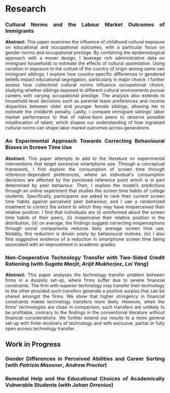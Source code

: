 # Research

<div class="section" style="text-align: justify;">


<h3>Cultural Norms and the Labour Market Outcomes of Immigrants</h3>
<p><strong>Abstract:</strong> This paper examines the influence of childhood cultural exposure on educational and occupational outcomes, with a particular focus on gender norms and occupational prestige. By combining the epidemiological approach with a mover design, I leverage rich administrative data on immigrant households to estimate the effects of cultural assimilation. Using variation in exposure to the culture of the country of origin among same-sex immigrant siblings, I explore how country-specific differences in gendered beliefs impact educational segregation, particularly in major choice. I further assess how collectivist cultural norms influence occupational choice, studying whether siblings exposed to different cultural environments pursue careers with varying occupational prestige. The analysis also extends to household-level decisions such as parental leave preferences and income disparities between older and younger female siblings, allowing me to estimate the childbirth penalty. Lastly, I compare immigrant siblings' labor market performance to that of native-born peers to observe possible misallocation of talent, which shapes our understanding of how ingrained cultural norms can shape labor market outcomes across generations.</p>
</div>

<div class="section" style="text-align: justify;">
<h3>An Experimental Approach Towards Correcting Behavioural Biases in Screen Time Use</h3>
<p><strong>Abstract:</strong> This paper attempts to add to the literature on experimental interventions that target excessive smartphone use. Through a conceptual framework, I first explore the consumption of screen time through reference-dependent preferences, where an individual's consumption decisions are affected by the perceived reference point which is in part determined by peer behaviour. Then, I explore the model’s predictions through an online experiment that studies the screen time habits of college students. Specifically, participants are asked to rank their current screen time habits against perceived peer behaviour, and I use a randomized treatment to correct the extent to which they may have misperceived their relative position. I find that individuals are (i) uninformed about the screen time habits of their peers, (ii) misperceive their relative position in the distribution, (iii) on average, the findings suggest correcting misperceptions through social comparisons reduces daily average screen time use. Notably, this reduction is driven solely by behavioural motives. (iv) I also find suggestive evidence of a reduction in smartphone screen time being associated with an improvement in academic grades.</p>
</div>

<div class="section" style="text-align: justify;">
<h3>Non-Cooperative Technology Transfer with Two-Sided Credit Rationing (with <em>Sugata Marjit</em>, <em>Arijit Mukherjee</em>, <em>Lei Yang</em>)</h3>
<p><strong>Abstract:</strong> This paper analyses the technology transfer problem between firms in a duopoly set-up, where firms suffer due to severe financial constraints. The firm with superior technology may transfer their technology to the other provided such transfers generate a positive surplus that can be shared amongst the firms. We show that higher stringency in financial constraints makes technology transfers more likely. However, when the firms' technologies are close in comparison, such transfers are unlikely to be profitable, contrary to the findings in the conventional literature without financial considerations. We further extend our results to a more general set-up with finite receivers of technology and with exclusive, partial or fully open access technology transfer.</p>
</div>

<h2>Work in Progress</h2>

<div class="section" style="text-align: justify;">
<h3>Gender Differences in Perceived Abilities and Career Sorting (with <em>Patrizia Massner</em>, <em>Andrew Proctor</em>)</h3>

</div>

<div class="section" style="text-align: justify;">
<h3>Remedial Help and the Educational Choices of Academically Vulnerable Students (with <em>Johan Orrenius</em>)</h3>

</div>
